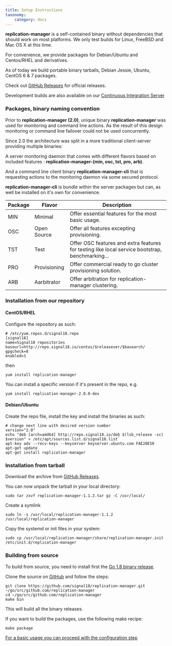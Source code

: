 ```yaml
---
title: Setup Instructions
taxonomy:
    category: docs
---
```


**replication-manager** is a self-contained binary without dependencies that should work on most platforms. We only test builds for Linux, FreeBSD and Mac OS X at this time.

For convenience, we provide packages for Debian/Ubuntu and Centos/RHEL and derivatives.

As of today we build portable binary tarballs, Debian Jessie, Ubuntu, CentOS 6 & 7 packages.

Check out [GitHub Releases](https://github.com/signal18/replication-manager/releases) for official releases.

Development builds are also available on our [Continuous Integration Server](http://ci.signal18.io/mrm/builds/)

### Packages, binary naming convention

Prior to  **replication-manager (2.0)**, unique binary **replication-manager** was used for monitoring and command line actions. As the result of this design monitoring or command line failover could not be used concurrently.   

Since 2.0 the architecture was split in a more traditional client-server providing multiple binaries:

A server monitoring daemon that comes with different flavors based on included features : **replication-manager-(min, osc, tst, pro, arb)**.

And a command line client binary **replication-manager-cli** that is requesting actions to the monitoring daemon via some secured protocol.    

**replication-manager-cli** is bundle within the server packages but can, as well be installed on it's own for convenience.   

| Package | Flavor       | Description |
| ---- | ------       | ----------- |
| MIN  | Minimal     | Offer essential features for the most basic usage. |
| OSC  | Open Source  | Offer all features excepting provisioning. |
| TST  | Test         | Offer OSC features and extra features for testing like local service bootstrap, benchmarking... |
| PRO  | Provisioning | Offer commercial ready to go cluster provisioning solution. |   
| ARB  | Aarbitrator  | Offer arbitration for replication-manager clustering. |

### Installation from our repository

#### CentOS/RHEL

Configure the repository as such:

```
# /etc/yum.repos.d/signal18.repo
[signal18]
name=Signal18 repositories
baseurl=http://repo.signal18.io/centos/$releasever/$basearch/
gpgcheck=0
enabled=1
```
then

`yum install replication-manager`

You can install a specific version if it's present in the repo, e.g.

`yum install replication-manager-2.0.0-dev`

#### Debian/Ubuntu

Create the repo file, install the key and install the binaries as such:

```
# change next line with desired version number
version="2.0"
echo "deb [arch=amd64] http://repo.signal18.io/deb $(lsb_release -sc) $version" > /etc/apt/sources.list.d/signal18.list`
apt-key adv --recv-keys --keyserver keyserver.ubuntu.com FAE20E50
apt-get update
apt-get install replication-manager
```

### Installation from tarball

Download the archive from [GitHub Releases](https://github.com/signal18/replication-manager/releases).

You can now unpack the tarball in your local directory:

`sudo tar zxvf replication-manager-1.1.2.tar gz -C /usr/local/`

Create a symlink

`sudo ln -s /usr/local/replication-manager-1.1.2 /usr/local/replication-manager`

Copy the systemd or init files in your system:

`sudo cp /usr/local/replication-manager/share/replication-manager.init /etc/init.d/replication-manager`

### Building from source

To build from source, you need to install first the [Go 1.8 binary release](https://golang.org/dl/).

Clone the source on [GitHub](https://github.com/signal18/replication-manager) and follow the steps:
```
git clone https://github.com/signal18/replication-manager.git ~/go/src/github.com/replication-manager
cd ~/go/src/github.com/replication-manager
make bin
```

This will build all the binary releases.

If you want to build the packages, use the following make recipe:
```
make package
```

[For a basic usage you can proceed with the configuration step](/installation/configuration)
